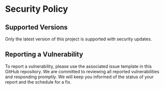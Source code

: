 # Security Policy

## Supported Versions

Only the latest version of this project is supported with security updates.

## Reporting a Vulnerability

To report a vulnerability, please use the associated issue template in this GitHub repository. 
We are committed to reviewing all reported vulnerabilities and responding promptly. 
We will keep you informed of the status of your report and the schedule for a fix.
